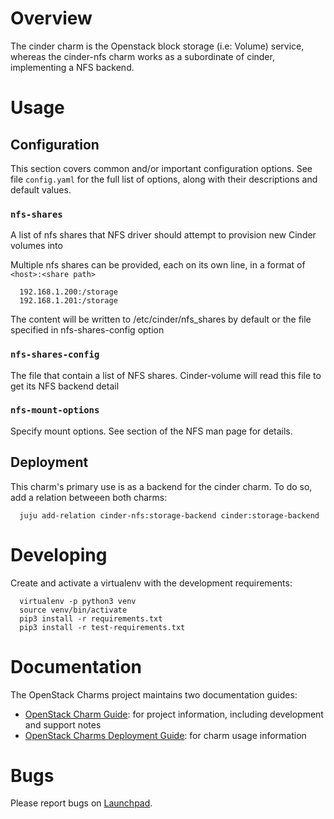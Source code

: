 # Overview

The cinder charm is the Openstack block storage (i.e: Volume) service, whereas the cinder-nfs charm works as a subordinate of cinder, implementing a NFS backend.

# Usage

## Configuration

This section covers common and/or important configuration options. See file `config.yaml` for the full list of options, along with their descriptions and default values.

### `nfs-shares`

A list of nfs shares that NFS driver should attempt to provision new Cinder volumes into

Multiple nfs shares can be provided, each on its own line, in a format of `<host>:<share path>`
```
  192.168.1.200:/storage
  192.168.1.201:/storage
```

The content will be written to /etc/cinder/nfs_shares by default or the file specified in nfs-shares-config option

### `nfs-shares-config`

The file that contain a list of NFS shares.  Cinder-volume will read this file to get its NFS backend detail


### `nfs-mount-options`

Specify mount options. See section of the NFS man page for details.


## Deployment

This charm's primary use is as a backend for the cinder charm. To do so, add a relation betweeen both charms:

```
  juju add-relation cinder-nfs:storage-backend cinder:storage-backend
```

# Developing

Create and activate a virtualenv with the development requirements:
```
  virtualenv -p python3 venv
  source venv/bin/activate
  pip3 install -r requirements.txt
  pip3 install -r test-requirements.txt
```

# Documentation

The OpenStack Charms project maintains two documentation guides:

* [OpenStack Charm Guide][cg]: for project information, including development
  and support notes
* [OpenStack Charms Deployment Guide][cdg]: for charm usage information

# Bugs

Please report bugs on [Launchpad][lp-bugs-charm-cinder-netapp].

[cg]: https://docs.openstack.org/charm-guide
[cdg]: https://docs.openstack.org/project-deploy-guide/charm-deployment-guide
[lp-bugs-charm-cinder-netapp]: https://bugs.launchpad.net/charm-cinder-nfs/+filebug
